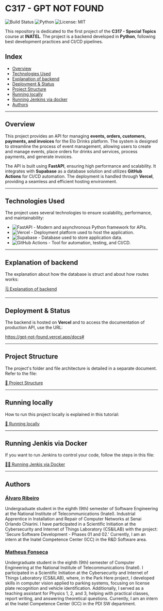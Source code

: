 # C317 - GPT NOT FOUND

![Build Status](https://github.com/AlvaroLucioRibeiro/GPT-Not-Found-Backend/actions/workflows/Tests.yml/badge.svg)
![Python](https://img.shields.io/badge/language-Python-yellow)
![License: MIT](https://img.shields.io/badge/License-MIT-orange.svg)

This repository is dedicated to the first project of the **C317 - Special Topics** course at **INATEL**. The project is a backend developed in **Python**, following best development practices and CI/CD pipelines.

## Index
- [Overview](#overview)
- [Technologies Used](#technologies-used)
- [Explanation of backend](#explanation-of-backend)
- [Deployment & Status](#deployment--status)
- [Project Structure](#project-structure)
- [Running locally](#running-locally)
- [Running Jenkins via docker](#running-jenkis-via-docker)
- [Authors](#authors)

---

## Overview
This project provides an API for managing **events, orders, customers, payments, and invoices** for the Elo Drinks platform. The system is designed to streamline the process of event management, allowing users to create and manage events, place orders for drinks and services, process payments, and generate invoices.

The API is built using **FastAPI**, ensuring high performance and scalability. It integrates with **Supabase** as a database solution and utilizes **GitHub Actions** for CI/CD automation. The deployment is handled through **Vercel**, providing a seamless and efficient hosting environment.

---

## Technologies Used
The project uses several technologies to ensure scalability, performance, and maintainability:

- ![FastAPI](https://img.shields.io/badge/FastAPI-009688?logo=fastapi&logoColor=white) - Modern and asynchronous Python framework for APIs.
- ![Vercel](https://img.shields.io/badge/Vercel-000000?logo=vercel&logoColor=white) - Deployment platform used to host the application.
- ![Supabase](https://img.shields.io/badge/Supabase-3ECF8E?logo=supabase&logoColor=white) - Database used to store application data.
- ![GitHub Actions](https://img.shields.io/badge/GitHub%20Actions-2088FF?logo=github-actions&logoColor=white) - Tool for automation, testing, and CI/CD.

---

## Explanation of backend

The explanation about how the database is struct and about how routes works:

[🗒️ Explanation of backend](./docs/backend_explanation.md)

---

## Deployment & Status
The backend is hosted on **Vercel** and to access the documentation of production API, use the URL:

https://gpt-not-found.vercel.app/docs#

---

## Project Structure
The project's folder and file architecture is detailed in a separate document. Refer to the file:

[📂 Project Structure](./docs/backend_architecture.md)

---

## Running locally

How to run this project locally is explained in this tutorial:

[🚀 Running locally](./docs/backend_running_locally.md)

---

## Running Jenkis via Docker

If you want to run Jenkins to control your code, follow the steps in this file:

[🤵‍♂️ Running Jenkis via Docker](./docs/backend_docker_jenkins.md)

---

## Authors

### [Álvaro Ribeiro](https://github.com/AlvaroLucioRibeiro)

Undergraduate student in the eighth (9th) semester of Software Engineering at the National Institute of Telecommunications (Inatel). Industrial Apprentice in Installation and Repair of Computer Networks at Senai Orlando Chiarini. I have participated in a Scientific Initiation at the Cybersecurity and Internet of Things Laboratory (CS&ILAB) with the project: 'Secure Software Development - Phases 01 and 02.' Currently, I am an intern at the Inatel Competence Center (ICC) in the R&D Software area.

### [Matheus Fonseca](https://github.com/matheusAFONSECA)

Undergraduate student in the eighth (9th) semester of Computer Engineering at the National Institute of Telecommunications (Inatel). I participated in a Scientific Initiation at the Cybersecurity and Internet of Things Laboratory (CS&ILAB), where, in the Park Here project, I developed skills in computer vision applied to parking systems, focusing on license plate recognition and vehicle identification. Additionally, I served as a teaching assistant for Physics 1, 2, and 3, helping with practical classes, report writing, and answering theoretical questions. Currently, I am an intern at the Inatel Competence Center (ICC) in the PDI SW department.
